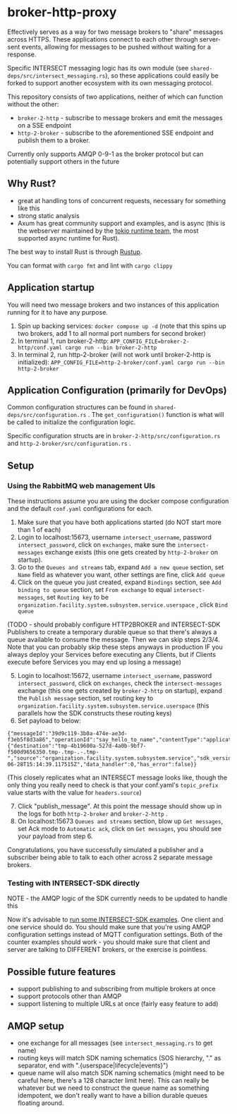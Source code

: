 # broker-http-proxy

Effectively serves as a way for two message brokers to "share" messages across HTTPS. These applications connect to each other through server-sent events, allowing for messages to be pushed without waiting for a response.

Specific INTERSECT messaging logic has its own module (see `shared-deps/src/intersect_messaging.rs`), so these applications could easily be forked to support another ecosystem with its own messaging protocol.

This repository consists of two applications, neither of which can function without the other:

- `broker-2-http` - subscribe to message brokers and emit the messages on a SSE endpoint
- `http-2-broker` - subscribe to the aforementioned SSE endpoint and publish them to a broker.

Currently only supports AMQP 0-9-1 as the broker protocol but can potentially support others in the future

## Why Rust?

- great at handling tons of concurrent requests, necessary for something like this
- strong static analysis
- Axum has great community support and examples, and is async (this is the webserver maintained by the [tokio runtime team](https://tokio.rs/), the most supported async runtime for Rust).

The best way to install Rust is through [Rustup](https://www.rust-lang.org/tools/install).

You can format with `cargo fmt` and lint with `cargo clippy`

## Application startup

You will need two message brokers and two instances of this application running for it to have any purpose.

1) Spin up backing services: `docker compose up -d` (note that this spins up two brokers, add 1 to all normal port numbers for second broker)
2) In terminal 1, run broker-2-http: `APP_CONFIG_FILE=broker-2-http/conf.yaml cargo run --bin broker-2-http`
3) In terminal 2, run http-2-broker (will not work until broker-2-http is initialized): `APP_CONFIG_FILE=http-2-broker/conf.yaml cargo run --bin http-2-broker`

## Application Configuration (primarily for DevOps)

Common configuration structures can be found in `shared-deps/src/configuration.rs` . The `get_configuration()` function is what will be called to initialize the configuration logic.

Specific configuration structs are in `broker-2-http/src/configuration.rs` and `http-2-broker/src/configuration.rs` .

## Setup

### Using the RabbitMQ web management UIs

These instructions assume you are using the docker compose configuration and the default `conf.yaml` configurations for each.

1) Make sure that you have both applications started (do NOT start more than 1 of each)
2) Login to localhost:15673, username `intersect_username`, password `intersect_password`, click on `exchanges`, make sure the `intersect-messages` exchange exists (this one gets created by `http-2-broker` on startup).
3) Go to the `Queues and streams` tab, expand `Add a new queue` section, set `Name` field as whatever you want, other settings are fine, click `Add queue`
4) Click on the queue you just created, expand `Bindings` section, see `Add binding to queue` section, set `From exchange` to equal `intersect-messages`, set `Routing key` to be `organization.facility.system.subsystem.service.userspace` , click `Bind queue`

(TODO - should probably configure HTTP2BROKER and INTERSECT-SDK Publishers to create a temporary durable queue so that there's always a queue available to consume the message. Then we can skip steps 2/3/4. Note that you can probably skip these steps anyways in production IF you always deploy your Services before executing any Clients, but if Clients execute before Services you may end up losing a message)

5) Login to localhost:15672, username `intersect_username`, password `intersect_password`, click on `exchanges`, check the `intersect-messages` exchange (this one gets created by `broker-2-http` on startup), expand the `Publish message` section, set routing key to `organization.facility.system.subsystem.service.userspace` (this parallels how the SDK constructs these routing keys)
6) Set payload to below:

```
{"messageId":"39d9c119-3b0a-474e-ae3d-f3eb5f8d3a86","operationId":"say_hello_to_name","contentType":"application/json","payload":"\"hello_client\"","headers":{"destination":"tmp-4b19600a-527d-4a0b-9bf7-f500d9656350.tmp-.tmp-.-.tmp-","source":"organization.facility.system.subsystem.service","sdk_version":"0.6.2","created_at":"2024-06-28T15:14:39.117515Z","data_handler":0,"has_error":false}}
```

(This closely replicates what an INTERSECT message looks like, though the only thing you really need to check is that your conf.yaml's `topic_prefix` value starts with the value for `headers.source`)

7) Click "publish_message". At this point the message should show up in the logs for both `http-2-broker` and `broker-2-http` .
8) On localhost:15673 `Queues and streams` section, blow up `Get messages`, set Ack mode to `Automatic ack`, click on `Get messages`, you should see your payload from step 6.

Congratulations, you have successfully simulated a publisher and a subscriber being able to talk to each other across 2 separate message brokers. 

### Testing with INTERSECT-SDK directly

NOTE - the AMQP logic of the SDK currently needs to be updated to handle this

Now it's advisable to [run some INTERSECT-SDK examples](https://github.com/INTERSECT-SDK/python-sdk/tree/main/examples). One client and one service should do. You should make sure that you're using AMQP configuration settings instead of MQTT configuration settings. Both of the counter examples should work - you should make sure that client and server are talking to DIFFERENT brokers, or the exercise is pointless.

## Possible future features

- support publishing to and subscribing from multiple brokers at once
- support protocols other than AMQP
- support listening to multiple URLs at once (fairly easy feature to add)

## AMQP setup

- one exchange for all messages (see `intersect_messaging.rs` to get name)
- routing keys will match SDK naming schematics (SOS hierarchy, "." as separator, end with ".{userspace|lifecycle|events}")
- queue name will also match SDK naming schematics (might need to be careful here, there's a 128 character limit here). This can really be whatever but we need to construct the queue name as something idempotent, we don't really want to have a billion durable queues floating around. 
